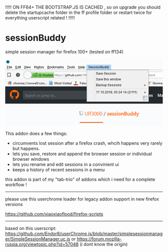 !!!!! ON FF64+ THE BOOTSTRAP.JS IS CACHED , so on upgrade you should delete the startupcache folder in the ff profile folder or restart twice for everything userscript related ! !!!!!

# sessionBuddy
simple session manager for firefox 100+ (tested on ff134)

![GitHub Logo](screenshot.png)


This addon does a few things: 

- circumvents lost session after a firefox crash, whcih happens very rarely but happens.
- lets you save, restore and append the browser session or individual browser windows
- lets you rename and edit sessions in a convinient ui
- keeps a history of recent sessions in a menu
   

this addon is part of my "tab-trio" of addons which i need for a complete workflow ! 

--------
please use this userchrome loader for legacy addon support in new firefox versions 

https://github.com/xiaoxiaoflood/firefox-scripts


--------

based on this userscript: 
https://github.com/Endor8/userChrome.js/blob/master/simplesessionmanager/SimpleSessionManager.uc.js
or
https://forum.mozilla-russia.org/viewtopic.php?id=57048
(i dont know the origin) 




